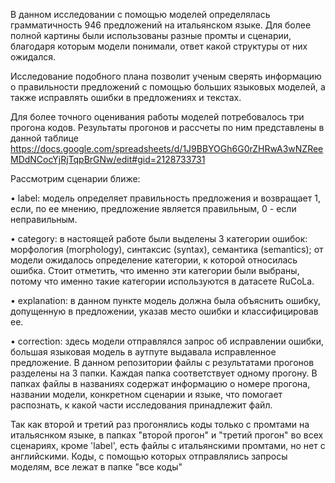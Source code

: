 В данном исследовании с помощью моделей определялась грамматичность 946 предложений на итальянском языке. Для более полной картины были использованы разные промты и сценарии, благодаря которым модели понимали, ответ какой структуры от них ожидался.

Исследование подобного плана позволит ученым сверять информацию о правильности предложений с помощью больших языковых моделей, а также исправлять ошибки в предложениях и текстах.

Для более точного оценивания работы моделей потребовалось три прогона кодов. Результаты прогонов и рассчеты по ним представлены в данной таблице https://docs.google.com/spreadsheets/d/1J9BBYOGh6G0rZHRwA3wNZReeMDdNCocYjRjTqpBrGNw/edit#gid=2128733731

Рассмотрим сценарии ближе:

•	label: модель определяет правильность предложения и возвращает 1, если, по ее мнению, предложение является правильным, 0 - если неправильным.

•	category: в настоящей работе были выделены 3 категории ошибок: морфология (morphology), синтаксис (syntax), семантика (semantics); от модели ожидалось определение категории, к которой относилась ошибка. Стоит отметить, что именно эти категории были выбраны, потому что именно такие категории используются в датасете RuCoLa.

•	explanation: в данном пункте модель должна была объяснить ошибку, допущенную в предложении, указав место ошибки и классифицировав ее.

•	correction: здесь модели отправлялся запрос об исправлении ошибки, большая языковая модель в аутпуте выдавала исправленное предложение.
В данном репозитории файлы с результатами прогонов разделены на 3 папки. Каждая папка соответствует одному прогону.
В папках файлы в названиях содержат информацию о номере прогона, названии модели, конкретном сценарии и языке, что помогает распознать, к какой части исследования принадлежит файл.

Так как второй и третий раз прогонялись коды только с промтами на итальяснком языке, в папках "второй прогон" и "третий прогон" во всех сценариях, кроме 'label', есть файлы с итальянскими промтами, но нет с английскими.
Коды, с помощью которых отправлялись запросы моделям, все лежат в папке "все коды"
